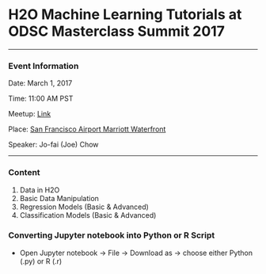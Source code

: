 # H2O Machine Learning Tutorials at ODSC Masterclass Summit 2017

---

### Event Information

Date: March 1, 2017

Time: 11:00 AM PST

Meetup:
[Link](https://odsc.com/masterclass/schedule)

Place:
[San Francisco Airport Marriott Waterfront](https://goo.gl/maps/RN6aCmz7K7G2) 


Speaker: Jo-fai (Joe) Chow

---

### Content

1. Data in H2O
2. Basic Data Manipulation
3. Regression Models (Basic & Advanced)
4. Classification Models (Basic & Advanced)


### Converting Jupyter notebook into Python or R Script

- Open Jupyter notebook -> File -> Download as -> choose either Python (.py) or R (.r)











